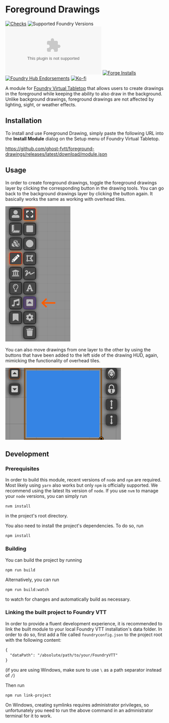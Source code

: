 <!--
SPDX-FileCopyrightText: 2021 Johannes Loher

SPDX-License-Identifier: MIT
-->

# Foreground Drawings

[![Checks](https://github.com/ghost-fvtt/foreground-drawings/workflows/Checks/badge.svg)](https://github.com/ghost-fvtt/foreground-drawings/actions)
![Supported Foundry Versions](https://img.shields.io/endpoint?url=https://foundryshields.com/version?url=https://raw.githubusercontent.com/ghost-fvtt/foreground-drawings/master/src/module.json)
![Latest Release Download Count](https://img.shields.io/github/downloads/ghost-fvtt/foreground-drawings/latest/module.zip)
[![Forge Installs](https://img.shields.io/badge/dynamic/json?label=Forge%20Installs&query=package.installs&suffix=%25&url=https%3A%2F%2Fforge-vtt.com%2Fapi%2Fbazaar%2Fpackage%2Fforeground-drawings&colorB=4aa94a)](https://forge-vtt.com/bazaar#package=foreground-drawings)
[![Foundry Hub Endorsements](https://img.shields.io/endpoint?logoColor=white&url=https%3A%2F%2Fwww.foundryvtt-hub.com%2Fwp-json%2Fhubapi%2Fv1%2Fpackage%2Fforeground-drawings%2Fshield%2Fendorsements)](https://www.foundryvtt-hub.com/package/foreground-drawings/)
[![Ko-fi](https://img.shields.io/badge/Ko--fi-ghostfvtt-00B9FE?logo=kofi)](https://ko-fi.com/ghostfvtt)


A module for [Foundry Virtual Tabletop] that allows users to create drawings in
the foreground while keeping the ability to also draw in the background. Unlike
background drawings, foreground drawings are not affected by lighting,
sight, or weather effects.

## Installation

To install and use Foreground Drawing, simply paste the following URL into the
**Install Module** dialog on the Setup menu of Foundry Virtual Tabletop.

https://github.com/ghost-fvtt/foreground-drawings/releases/latest/download/module.json

## Usage

In order to create foreground drawings, toggle the foreground drawings layer by
clicking the corresponding button in the drawing tools. You can go back to the
background drawings layer by clicking the button again. It basically works the
same as working with overhead tiles.

![Foreground drawings layer toggle button](./media/foreground-drawings-layer-toggle-toggle-button.png)

You can also move drawings from one layer to the other by using the buttons that
have been added to the left side of the drawing HUD, again, mimicking the
functionality of overhead tiles.

![Drawing HUD](./media/drawing-hud.png)

## Development

### Prerequisites

In order to build this module, recent versions of `node` and `npm` are
required. Most likely using `yarn` also works but only `npm` is officially
supported. We recommend using the latest lts version of `node`. If you use `nvm`
to manage your `node` versions, you can simply run

```
nvm install
```

in the project's root directory.

You also need to install the project's dependencies. To do so, run

```
npm install
```

### Building

You can build the project by running

```
npm run build
```

Alternatively, you can run

```
npm run build:watch
```

to watch for changes and automatically build as necessary.

### Linking the built project to Foundry VTT

In order to provide a fluent development experience, it is recommended to link
the built module to your local Foundry VTT installation's data folder. In
order to do so, first add a file called `foundryconfig.json` to the project root
with the following content:

```
{
  "dataPath": "/absolute/path/to/your/FoundryVTT"
}
```

(if you are using Windows, make sure to use `\` as a path separator instead of
`/`)

Then run

```
npm run link-project
```

On Windows, creating symlinks requires administrator privileges, so
unfortunately you need to run the above command in an administrator terminal for
it to work.

[Foundry Virtual Tabletop]: https://foundryvtt.com/

